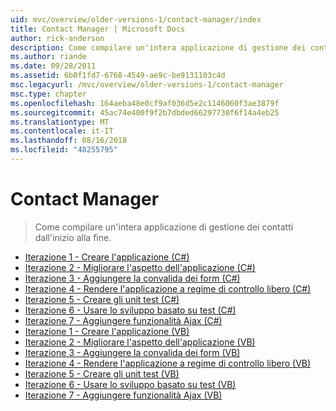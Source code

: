 ```yaml
---
uid: mvc/overview/older-versions-1/contact-manager/index
title: Contact Manager | Microsoft Docs
author: rick-anderson
description: Come compilare un'intera applicazione di gestione dei contatti dall'inizio alla fine.
ms.author: riande
ms.date: 09/28/2011
ms.assetid: 6b0f1fd7-6768-4549-ae9c-be9131103c4d
msc.legacyurl: /mvc/overview/older-versions-1/contact-manager
msc.type: chapter
ms.openlocfilehash: 164aeba48e0cf9af036d5e2c1146060f3ae3879f
ms.sourcegitcommit: 45ac74e400f9f2b7dbded66297730f6f14a4eb25
ms.translationtype: MT
ms.contentlocale: it-IT
ms.lasthandoff: 08/16/2018
ms.locfileid: "48255795"
---
```

<a name="contact-manager"></a>Contact Manager
====================
> Come compilare un'intera applicazione di gestione dei contatti dall'inizio alla fine.


- [Iterazione 1 - Creare l'applicazione (C#)](iteration-1-create-the-application-cs.md)
- [Iterazione 2 - Migliorare l'aspetto dell'applicazione (C#)](iteration-2-make-the-application-look-nice-cs.md)
- [Iterazione 3 - Aggiungere la convalida dei form (C#)](iteration-3-add-form-validation-cs.md)
- [Iterazione 4 - Rendere l'applicazione a regime di controllo libero (C#)](iteration-4-make-the-application-loosely-coupled-cs.md)
- [Iterazione 5 - Creare gli unit test (C#)](iteration-5-create-unit-tests-cs.md)
- [Iterazione 6 - Usare lo sviluppo basato su test (C#)](iteration-6-use-test-driven-development-cs.md)
- [Iterazione 7 - Aggiungere funzionalità Ajax (C#)](iteration-7-add-ajax-functionality-cs.md)
- [Iterazione 1 - Creare l'applicazione (VB)](iteration-1-create-the-application-vb.md)
- [Iterazione 2 - Migliorare l'aspetto dell'applicazione (VB)](iteration-2-make-the-application-look-nice-vb.md)
- [Iterazione 3 - Aggiungere la convalida dei form (VB)](iteration-3-add-form-validation-vb.md)
- [Iterazione 4 - Rendere l'applicazione a regime di controllo libero (VB)](iteration-4-make-the-application-loosely-coupled-vb.md)
- [Iterazione 5 - Creare gli unit test (VB)](iteration-5-create-unit-tests-vb.md)
- [Iterazione 6 - Usare lo sviluppo basato su test (VB)](iteration-6-use-test-driven-development-vb.md)
- [Iterazione 7 - Aggiungere funzionalità Ajax (VB)](iteration-7-add-ajax-functionality-vb.md)

